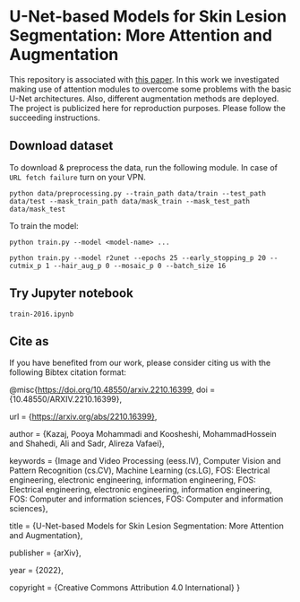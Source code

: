 # U-Net-based Models for Skin Lesion Segmentation: More Attention and Augmentation
This repository is associated with [this paper](https://arxiv.org/abs/2210.16399). In this work we investigated making use of attention modules to overcome some problems with the basic U-Net architectures. Also, different augmentation methods are deployed. The project is publicized here for reproduction purposes. Please follow the succeeding instructions. 

## Download dataset
To download & preprocess the data, run the following module. In case of `URL fetch failure` turn on your VPN.
```
python data/preprocessing.py --train_path data/train --test_path data/test --mask_train_path data/mask_train --mask_test_path data/mask_test
```

To train the model:

`python train.py --model <model-name> ...`

`python train.py --model r2unet --epochs 25 --early_stopping_p 20 --cutmix_p 1 --hair_aug_p 0 --mosaic_p 0 --batch_size 16`

## Try Jupyter notebook
`train-2016.ipynb`


## Cite as
If you have benefited from our work, please consider citing us with the following Bibtex citation format:

@misc{https://doi.org/10.48550/arxiv.2210.16399,
  doi = {10.48550/ARXIV.2210.16399},
  
  url = {https://arxiv.org/abs/2210.16399},
  
  author = {Kazaj, Pooya Mohammadi and Koosheshi, MohammadHossein and Shahedi, Ali and Sadr, Alireza Vafaei},
   
  keywords = {Image and Video Processing (eess.IV), Computer Vision and Pattern Recognition (cs.CV), Machine Learning (cs.LG), FOS: Electrical engineering, electronic engineering, information engineering, FOS: Electrical engineering, electronic engineering, information engineering, FOS: Computer and information sciences, FOS: Computer and information sciences},
  
  title = {U-Net-based Models for Skin Lesion Segmentation: More Attention and Augmentation},
  
  publisher = {arXiv},
  
  year = {2022},
  
  copyright = {Creative Commons Attribution 4.0 International}
}